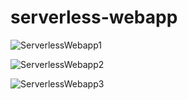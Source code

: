 # serverless-webapp

![ServerlessWebapp1](https://user-images.githubusercontent.com/18034737/133957007-7d37376c-5cc0-45e3-8b7a-fc7f92aabe99.png)

![ServerlessWebapp2](https://user-images.githubusercontent.com/18034737/133957016-5a73393c-f830-443b-9b7a-ede9fba5e13f.png)

![ServerlessWebapp3](https://user-images.githubusercontent.com/18034737/133957019-8d701ade-e15f-4684-b1a8-c912e4dfa638.png)
